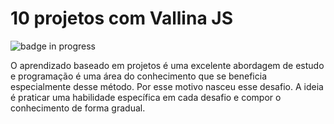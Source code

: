 # 10 projetos com Vallina JS

![badge in progress](https://img.shields.io/badge/status-in%20progress-yellow)

O aprendizado baseado em projetos é uma excelente abordagem de estudo e programação é uma área do conhecimento que se beneficia especialmente desse método.
Por esse motivo nasceu esse desafio. A ideia é praticar uma habilidade específica em cada desafio e compor o conhecimento de forma gradual.
